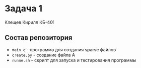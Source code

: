 # Задача 1

Клещев Кирилл КБ-401

## Состав репозитория

- `main.c` - программа для создания sparse файлов
- `create.py` - создание файла A
- `runme.sh` - скрипт для запуска и тестирования программы
